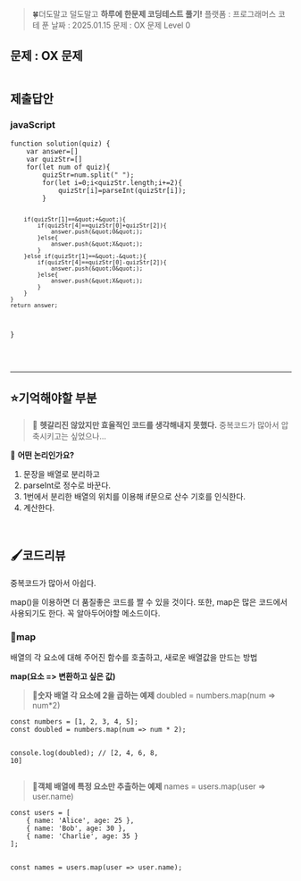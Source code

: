 <blockquote>
<p>🍀더도말고 덜도말고 <strong>하루에 한문제 코딩테스트 풀기!</strong>
플랫폼 : 프로그래머스
코테 푼 날짜 : 2025.01.15
문제 : OX 문제
Level 0</p>
</blockquote>
<h2 id="문제--ox-문제">문제 : OX 문제</h2>
<p><img alt="" src="https://velog.velcdn.com/images/happy7yong/post/181ba1e2-dc08-4349-a5df-c9befd05d19e/image.png" /></p>
<h2 id="제출답안">제출답안</h2>
<h3 id="javascript">javaScript</h3>
<pre><code class="language-jsx">function solution(quiz) {
    var answer=[]
    var quizStr=[]
    for(let num of quiz){
        quizStr=num.split(&quot; &quot;);
        for(let i=0;i&lt;quizStr.length;i+=2){
            quizStr[i]=parseInt(quizStr[i]);
        }

        if(quizStr[1]==&quot;+&quot;){
            if(quizStr[4]==quizStr[0]+quizStr[2]){
                answer.push(&quot;O&quot;);
            }else{
                answer.push(&quot;X&quot;);
            }
        }else if(quizStr[1]==&quot;-&quot;){
            if(quizStr[4]==quizStr[0]-quizStr[2]){
                answer.push(&quot;O&quot;);
            }else{
                answer.push(&quot;X&quot;);
            }
        }
    }
    return answer;
}</code></pre>
<br />
<hr />

<h2 id="⭐기억해야할-부분">⭐기억해야할 부분</h2>
<blockquote>
<p>🔵 <strong>헷갈리진 않았지만 효율적인 코드를 생각해내지 못했다.</strong>
중복코드가 많아서 압축시키고는 싶었으나... </p>
</blockquote>
<p>🔎 <strong>어떤 논리인가요?</strong></p>
<ol>
<li>문장을 배열로 분리하고</li>
<li>parseInt로 정수로 바꾼다.</li>
<li>1번에서 분리한 배열의 위치를 이용해 if문으로 산수 기호를 인식한다.</li>
<li>계산한다.</li>
</ol>
<br />

<h2 id="🖌️코드리뷰">🖌️코드리뷰</h2>
<p>중복코드가 많아서 아쉽다.</p>
<p>map()을 이용하면 더 품질좋은 코드를 짤 수 있을 것이다. 또한, map은 많은 코드에서 사용되기도 한다. 꼭 알아두어야할 메소드이다.</p>
<h3 id="🔎map">🔎map</h3>
<p>배열의 각 요소에 대해 주어진 함수를 호출하고, 새로운 배열값을 만드는 방법</p>
<p><strong>map(요소 =&gt; 변환하고 싶은 값)</strong></p>
<blockquote>
<p><strong>🔖숫자 배열 각 요소에 2을 곱하는 예제</strong>
doubled = numbers.map(num =&gt; num*2)</p>
</blockquote>
<pre><code>const numbers = [1, 2, 3, 4, 5];
const doubled = numbers.map(num =&gt; num * 2);

console.log(doubled); // [2, 4, 6, 8, 10]</code></pre><blockquote>
<p><strong>🔖객체 배열에 특정 요소만 추출하는 예제</strong>
names = users.map(user =&gt; user.name)</p>
</blockquote>
<pre><code>const users = [
    { name: 'Alice', age: 25 },
    { name: 'Bob', age: 30 },
    { name: 'Charlie', age: 35 }
];

const names = users.map(user =&gt; user.name);</code></pre>